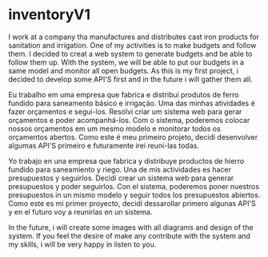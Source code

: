 # inventoryV1

I work at a company tha manufactures and distributes cast iron products for sanitation and irrigation. 
One of my activities is to make budgets and follow them.
I decided to creat a web system to generate budgets and be able to follow them up. 
With the system, we will be able to put our budgets in a same model and monitor all open budgets.
As this is my first project, i decided to develop some API'S first and in the future i will gather them all.


Eu trabalho em uma empresa que fabrica e distribui produtos de ferro fundido para saneamento básico e irrigação. 
Uma das minhas atividades é fazer orçamentos e segui-los.
Resolvi criar um sistema web para gerar orçamentos e poder acompanhá-los.
Com o sistema, poderemos colocar nossos orçamentos em um mesmo modelo e monitorar todos os orçamentos abertos.
Como este é meu primeiro projeto, decidi desenvolver algumas API'S primeiro e futuramente irei reuni-las todas.


Yo trabajo en una empresa que fabrica y distribuye productos de hierro fundido para saneamiento y riego.
Una de mis actividades es hacer presupuestos y seguirlos.
Decidí crear un sistema web para generar presupuestos y poder seguirlos.
Con el sistema, poderemos poner nuestros presupuestos in un mismo modelo y seguir todos los presupuestos abiertos.
Como este es mi primer proyecto, decidí dessarollar primero algunas API'S y en el futuro voy a reunirlas en un sistema.


In the future, i will create some images with all diagrams and design of the system. 
If you feel the desire of make any contribute with the system and my skills, i will be very happy in listen to you.
